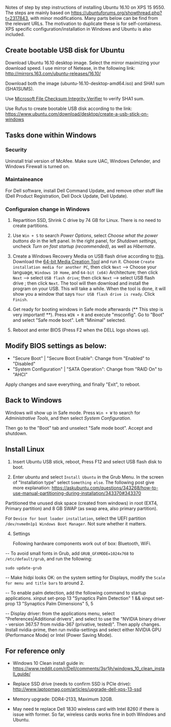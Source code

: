Notes of step by step instructions of installing Ubuntu 16.10 on XPS 15 9550. The steps are mainly based on https://ubuntuforums.org/showthread.php?t=2317843, with minor modifications. Many parts below can be find from the relevant URLs. The motivation to duplicate these is for self-containess. XPS specific configuration/installation in Windows and Ubuntu is also included.

## Create bootable USB disk for Ubuntu

Download Ubuntu 16.10 desktop image. Select the mirror maximizing your download speed.
I use mirror of Netease, in the following link: http://mirrors.163.com/ubuntu-releases/16.10/

Download both the image (ubuntu-16.10-desktop-amd64.iso) and SHA1 sum (SHA1SUMS).

Use [Microsoft File Checksum Integrity Verifier](https://www.microsoft.com/en-us/download/details.aspx?id=11533) to verify SHA1 sum.

Use Rufus to create bootable USB disk according to the link: https://www.ubuntu.com/download/desktop/create-a-usb-stick-on-windows

## Tasks done within Windows

### Security

Uninstall trial version of McAfee. Make sure UAC, Windows Defender, and Windows Firewall is turned on.

### Maintaineance

For Dell software, install Dell Command Update, and remove other stuff like (Dell Product Registration, Dell Dock Update, Dell Update).

### Configuraion change in Windows

1. Repartition SSD, Shrink C drive by 74 GB for Linux. There is no need to create partitions.

2. Use `Win + S` to search *Power Options*, select *Choose what the power buttons do* in the left panel.
   In the right panel, for *Shutdown settings*, uncheck *Turn on fast startup (recommended)*, as well as       *Hibernate*.

3. Create a Windows Recovery Media on USB flash drive according to
   [this](https://www.reddit.com/r/Dell/comments/3sr1jh/windows_10_clean_install_guide/).
   Download the [64-bit Media Creation Tool](http://www.microsoft.com/en-us/software-download/windows10)
   and run it. Choose `Create installation media for another PC`,
   then click `Next` --> Choose your language, `Windows 10 Home`, and `64-bit (x64)` Architecture;
   then click `Next` --> select `USB flash drive`;    then click `Next` --> select USB flash drive ;
   then click `Next`. The tool will then download and    install the program on your USB. This will take a while.
   When the tool is done, it will show you a window that says `Your USB flash drive is ready`.
   Click `Finish`.

4. Get ready for booting windows in Safe mode afterwards (** This step is very important! **).
   Press `WIN + R` and execute "msconfig".
   Go to "Boot" and select "Safe mode boot". Left "Minimal" selected.

5. Reboot and enter BIOS (Press F2 when the DELL logo shows up).

## Modify BIOS settings as below:

- "Secure Boot" | "Secure Boot Enable": Change from "Enabled" to "Disabled"
- "System Configuration" | "SATA Operation": Change from "RAID On" to "AHCI"

Apply changes and save everything, and finally "Exit", to reboot.

## Back to Windows

Windows will show up in Safe mode. Press `Win + W` to search for *Administrative Tools*, and then select *System Configuration*.

Then go to the "Boot" tab and unselect "Safe mode boot". Accept and shutdown.

## Install Linux

1. Insert Ubuntu USB stick, reboot, Press F12 and select USB flash disk to boot.

3. Enter ubuntu and select `Install Ubuntu` in the Grub Menu. In the screen of "Installation type" select `Something else`. The following post give more explanation: https://askubuntu.com/questions/343268/how-to-use-manual-partitioning-during-installation/343370#343370

Partitioned the unused disk space (created from windows) in root (EXT4, Primary partition) and 8 GB SWAP (as swap area, also primary partition).

For `Device for boot loader installation`, select the UEFI partition `/dev/nvme0n1p1 Windows Boot Manager`. Not sure whether it matters.

4. Settings

   Following hardware components work out of box: Bluetooth, WiFi.

-- To avoid small fonts in Grub, add `GRUB_GFXMODE=1024x768` to `/etc/default/grub`, and run the following:

    sudo update-grub

-- Make hidpi looks OK: on the system setting for Displays, modify the `Scale for menu and title bars` to around 2.

-- To enable palm detection, add the following command to startup applications.
   xinput set-prop 13 "Synaptics Palm Detection" 1 && xinput set-prop 13 "Synaptics Palm Dimensions" 5, 5

-- Display driver: from the applications menu, select "Preferences|Additional drivers",
   and select to use the "NVIDIA binary driver - version 367.57 from nvidia-367 (privative, tested)".
   Then apply changes. Install nvidia-prime, then run nvidia-settings and select either NVIDIA GPU       (Performance Mode) or Intel (Power Saving Mode).

## For reference only

- Windows 10 Clean install guide in: 	        https://www.reddit.com/r/Dell/comments/3sr1jh/windows_10_clean_install_guide/

- Replace SSD drive (needs to confirm SSD is PCIe drive):
  http://www.laptopmag.com/articles/upgrade-dell-xps-13-ssd

- Memory upgrade: DDR4-2133, Maximum 32GB.

- May need te replace Dell 1830 wireless card with Intel 8260 if there is issue with former. So far, wireless cards works fine in both Windows and Ubuntu.
